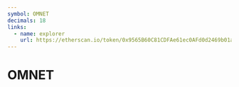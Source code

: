 ```yaml
---
symbol: OMNET
decimals: 18
links:
  - name: explorer
    url: https://etherscan.io/token/0x9565B60C81CDFAe61ec0AFd0d2469b01aC45Ca49
---
```


# OMNET
